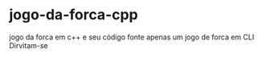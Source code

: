 # jogo-da-forca-cpp
jogo da forca em c++ e seu código fonte
apenas um jogo de forca em CLI
Dirvitam-se

